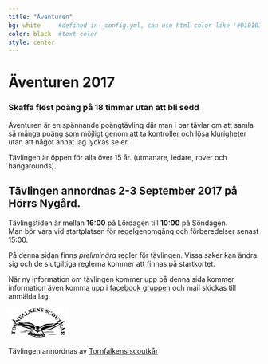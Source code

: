```yaml
---
title: "Äventuren"
bg: white     #defined in _config.yml, can use html color like '#010101'
color: black  #text color
style: center
---
```


# Äventuren 2017

<span class="fa-stack subtlecircle" style="font-size:100px; background:rgba(255,166,0,0.1)">
  <i class="fa fa-circle fa-stack-2x text-white"></i>
  <i class="fa fa-tencent-weibo fa-stack-1x text-orange"></i>
</span>

### Skaffa flest poäng på 18 timmar utan att bli sedd

Äventuren är en spännande poängtävling där man i par tävlar 
om att samla så många poäng som möjligt genom att ta kontroller 
och lösa klurigheter utan att något annat lag lyckas se er.

Tävlingen är öppen för alla över 15 år. (utmanare, ledare, rover och hangarounds).

## Tävlingen annordnas 2-3 September 2017 på Hörrs Nygård.

Tävlingstiden är mellan **16:00** på Lördagen till **10:00** på Söndagen.<br/>
Man bör vara vid startplatsen för regelgenomgång och förberedelser senast 15:00.

På denna sidan finns *preliminära* regler för tävlingen.
Vissa saker kan ändra sig och de slutgiltiga reglerna kommer att finnas på startkortet.

När ny information om tävlingen kommer upp på denna sida kommer information även komma upp i 
[facebook gruppen](https://www.facebook.com/events/304994333253624/) och mail skickas till anmälda lag.

<img src="img/TLOGO_fixed_trans_2352-300x155.png" width="120px" title="Tornfalkens scoutkår">

Tävlingen annordnas av <a href="http://www.tornfalken.org" target="_new">Tornfalkens scoutkår</a>